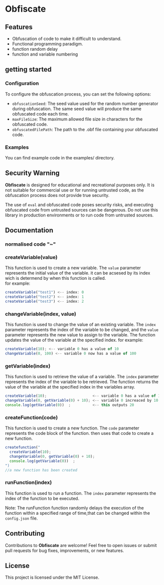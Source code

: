 # Obfiscate

## Features

- Obfuscation of code to make it difficult to understand.
- Functional programming paradigm.
- function random delay
- function and variable numbering

## getting started

### Configuration

To configure the obfuscation process, you can set the following options:

- `obfuscationSeed`: The seed value used for the random number generator during obfuscation. The same seed value will produce the same obfuscated code each time.
- `maxFileSize`: The maximum allowed file size in characters for the obfuscated code.
- `obfuscatedFilePath`: The path to the .obf file containing your obfuscated code.

### Examples

You can find example code in the examples/ directory.

## Security Warning

**Obfiscate** is designed for educational and recreational purposes only. It is not suitable for commercial use or for running untrusted code, as the obfuscation process does not provide true security.

The use of `eval` and obfuscated code poses security risks, and executing obfuscated code from untrusted sources can be dangerous. Do not use this library in production environments or to run code from untrusted sources.

## Documentation

### normalised code "~"

### createVariable(value)
This function is used to create a new variable. The `value` parameter represents the initial value of the variable. it can be acsesed by its index wich is determend by when this function is called.                                                                                     
for example:
```javascript
createVariable("test1") <-- index: 0
createVariable("test2") <-- index: 1
createVariable("test3") <-- index: 2
```

### changeVariable(index, value)
This function is used to change the value of an existing variable. The `index` parameter represents the index of the variable to be changed, and the `value` parameter represents the new value to assign to the variable. The function updates the value of the variable at the specified index. for example:
```javascript
createVariable(10); <-- variable 0 has a value of 10
changeVariable(0, 100) <-- variable 0 now has a value of 100
```

### getVariable(index)
This function is used to retrieve the value of a variable. The `index` parameter represents the index of the variable to be retrieved. The function returns the value of the variable at the specified index in the variables array.
```javascript
createVariable(10);                     <-- variable 0 has a value of 10
changeVariable(0, getVariable(0) + 10); <-- variable 0 increaced by 10
console.log(getVariable(0))  ;          <-- this outputs 20
```

### createFunction(code)
This function is used to create a new function. The `code` parameter represents the code block of the function. then uses that code to create a new function.
```javascript
createfunction("
  createVariable(10);                     
  changeVariable(0, getVariable(0) + 10); 
  console.log(getVariable(0))  ;          
")
//a new function has been created
```

### runFunction(index)
This function is used to run a function. The `index` parameter represents the index of the function to be executed. 

Note: The runFunction function randomly delays the execution of the function within a specified range of time,that can be changed within the `config.json` file.

## Contributing

Contributions to **Obfiscate** are welcome! Feel free to open issues or submit pull requests for bug fixes, improvements, or new features.

## License

This project is licensed under the MIT License.
